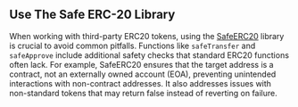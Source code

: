 ## Use The Safe ERC-20 Library
When working with third-party ERC20 tokens, using the [SafeERC20](https://github.com/OpenZeppelin/openzeppelin-contracts/blob/master/contracts/token/ERC20/utils/SafeERC20.sol) library is crucial to avoid common pitfalls. Functions like `safeTransfer` and `safeApprove` include additional safety checks that standard ERC20 functions often lack. For example, SafeERC20 ensures that the target address is a contract, not an externally owned account (EOA), preventing unintended interactions with non-contract addresses. It also addresses issues with non-standard tokens that may return false instead of reverting on failure.